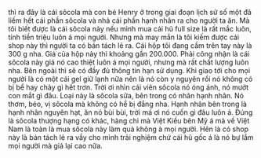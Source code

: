 thì ra đây là cái sôcola mà con bé Henry ở trong giai đoạn lịch sử số một đã liếm hết cái phần sôcola và nhả cái phần hạnh nhân ra cho người ta ăn. Mà tôi biết được là cái sôcola này nếu mình mua cái hũ full size là rất mắc luôn, tính tiền triệu luôn á mọi người. Nhưng mà may mắn là tôi kiếm được cái shop này thì người ta có bán tách lẻ ra. Cái hộp tôi đang cầm trên tay này là 300 g nha. Giá của hộp này thì khoảng gần 200.000. Phải công nhận là cái sôcola này giá nó cao thiệt luôn á mọi người, nhưng mà rất chất lượng luôn nha. Bên ngoài thì sẽ có đầy đủ thông tin hạn sử dụng. Khi giao tới cho mọi người là có một cái gel giữ lạnh nữa nên là nó còn y nguyên rồi nó không có bị bể hay chảy gì hết trơn. Trời ơi nhìn cái viên sôcola nó óng ánh, nó mướt con mắt gì đâu. Loại này là sôcola sữa, bên trong có nhân hạnh nhân. Nó thơm, béo, vị sôcola mà không có hề bị đắng nha. Hạnh nhân bên trong là hạnh nhân nguyên hạt, ăn nó bùi bùi, trời má ơi nó cuốn gì đâu luôn á. Đúng là sôcola thượng hạng có khác, hàng chi mà Việt Kiều bên Mỹ á mà về Việt Nam là toàn là mua sôcola này làm quà không à mọi người. Hên là có shop này là bán tách lẻ ra vầy cho mình trải nghiệm chứ cái hũ gốc á là nó bự lắm mọi người mà giá lại cao nữa.